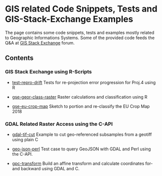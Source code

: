 # GIS related Code Snippets, Tests and  GIS-Stack-Exchange Examples

The page contains some code snippets, tests and examples mostly
related to Geographic Informations Systems. Some of the provided code
feeds the Q&A at [GIS Stack Exchange](https://gis.stackexchange.com/)
forum.

## Contents

### GIS Stack Exchange using R-Scripts

* [test-repro-drift](./test-repro-drift) Tests for re-projection error
  progression for Proj.4 using R

* [gse-geor-class-raster](./gse-geor-class-raster) Raster calculations
  and classification using R

* [gse-eu-crop-map](./gse-eu-crop-map) Sketch to portion and
  re-classify the EU Crop Map 2018

### GDAL Related Raster Access using the C-API

* [gdal-tif-cut](./gdal-tif-cut) Example to cut geo-referenced
  subsamples from a geotiff using plain C

* [geo-json-perl](./geo-json-perl) Test case to query GeoJSON with
  GDAL and Perl using the C-API.

* [gpc-transform](./gpc-transform) Build an affine transform and calculate 
coordinates for- and backward using GDAL and C.  



